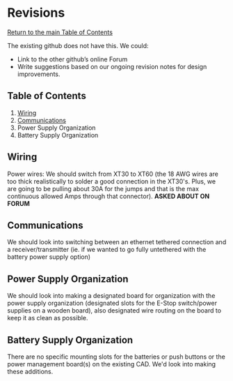 # Revisions
[Return to the main Table of Contents](https://github.com/EmiliaPsacharopoulos/Formatting#table-of-contents)

The existing github does not have this. We could:
- Link to the other github’s online Forum
- Write suggestions based on our ongoing revision notes for design improvements.


## Table of Contents 
1. [Wiring](https://github.com/EmiliaPsacharopoulos/Quadruped-8dof-Robot/blob/main/Revisions/README.md#wiring)
2. [Communications](https://github.com/EmiliaPsacharopoulos/Quadruped-8dof-Robot/blob/main/Revisions/README.md#communications)
3. Power Supply Organization
4. Battery Supply Organization


## Wiring
Power wires: We should switch from XT30 to XT60 (the 18 AWG wires are too thick realistically to solder a good connection in the XT30's. Plus, we are going to be pulling about 30A for the jumps and that is the max continuous allowed Amps through that connector).
**ASKED ABOUT ON FORUM**

## Communications
We should look into switching between an ethernet tethered connection and a receiver/transmitter (ie. if we wanted to go fully untethered with the battery power supply option)


## Power Supply Organization
We should look into making a designated board for organization with the power supply organization (designated slots for the E-Stop switch/power supplies on a wooden board), also designated wire routing on the board to keep it as clean as possible. 

## Battery Supply Organization
There are no specific mounting slots for the batteries or push buttons or the power management board(s) on the existing CAD. We'd look into making these additions.
